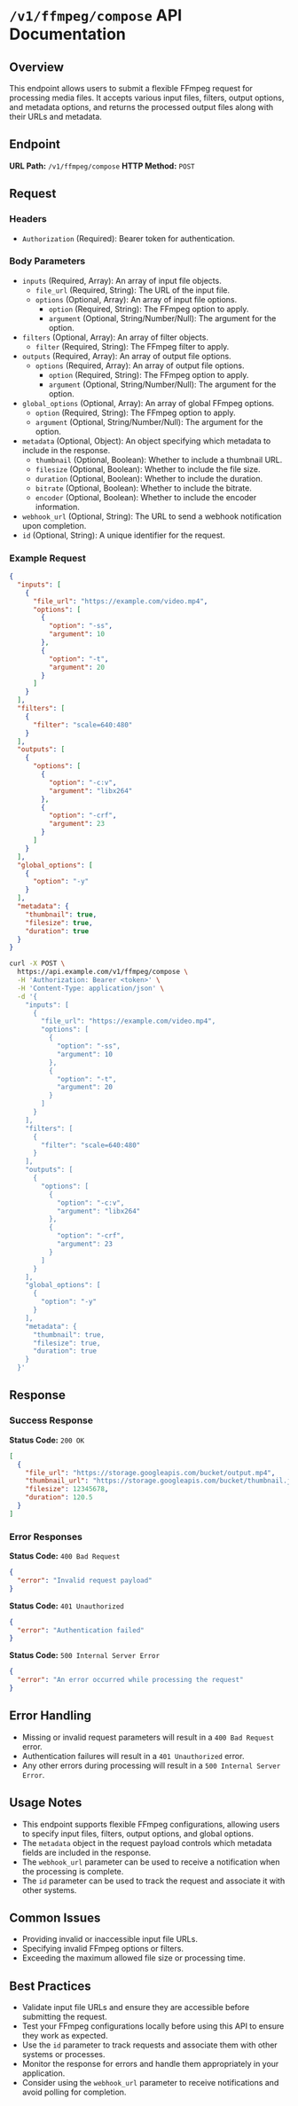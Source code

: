 # `/v1/ffmpeg/compose` API Documentation

## Overview
This endpoint allows users to submit a flexible FFmpeg request for processing media files. It accepts various input files, filters, output options, and metadata options, and returns the processed output files along with their URLs and metadata.

## Endpoint
**URL Path:** `/v1/ffmpeg/compose`
**HTTP Method:** `POST`

## Request

### Headers
- `Authorization` (Required): Bearer token for authentication.

### Body Parameters
- `inputs` (Required, Array): An array of input file objects.
  - `file_url` (Required, String): The URL of the input file.
  - `options` (Optional, Array): An array of input file options.
    - `option` (Required, String): The FFmpeg option to apply.
    - `argument` (Optional, String/Number/Null): The argument for the option.
- `filters` (Optional, Array): An array of filter objects.
  - `filter` (Required, String): The FFmpeg filter to apply.
- `outputs` (Required, Array): An array of output file options.
  - `options` (Required, Array): An array of output file options.
    - `option` (Required, String): The FFmpeg option to apply.
    - `argument` (Optional, String/Number/Null): The argument for the option.
- `global_options` (Optional, Array): An array of global FFmpeg options.
  - `option` (Required, String): The FFmpeg option to apply.
  - `argument` (Optional, String/Number/Null): The argument for the option.
- `metadata` (Optional, Object): An object specifying which metadata to include in the response.
  - `thumbnail` (Optional, Boolean): Whether to include a thumbnail URL.
  - `filesize` (Optional, Boolean): Whether to include the file size.
  - `duration` (Optional, Boolean): Whether to include the duration.
  - `bitrate` (Optional, Boolean): Whether to include the bitrate.
  - `encoder` (Optional, Boolean): Whether to include the encoder information.
- `webhook_url` (Optional, String): The URL to send a webhook notification upon completion.
- `id` (Optional, String): A unique identifier for the request.

### Example Request

```json
{
  "inputs": [
    {
      "file_url": "https://example.com/video.mp4",
      "options": [
        {
          "option": "-ss",
          "argument": 10
        },
        {
          "option": "-t",
          "argument": 20
        }
      ]
    }
  ],
  "filters": [
    {
      "filter": "scale=640:480"
    }
  ],
  "outputs": [
    {
      "options": [
        {
          "option": "-c:v",
          "argument": "libx264"
        },
        {
          "option": "-crf",
          "argument": 23
        }
      ]
    }
  ],
  "global_options": [
    {
      "option": "-y"
    }
  ],
  "metadata": {
    "thumbnail": true,
    "filesize": true,
    "duration": true
  }
}
```

```bash
curl -X POST \
  https://api.example.com/v1/ffmpeg/compose \
  -H 'Authorization: Bearer <token>' \
  -H 'Content-Type: application/json' \
  -d '{
    "inputs": [
      {
        "file_url": "https://example.com/video.mp4",
        "options": [
          {
            "option": "-ss",
            "argument": 10
          },
          {
            "option": "-t",
            "argument": 20
          }
        ]
      }
    ],
    "filters": [
      {
        "filter": "scale=640:480"
      }
    ],
    "outputs": [
      {
        "options": [
          {
            "option": "-c:v",
            "argument": "libx264"
          },
          {
            "option": "-crf",
            "argument": 23
          }
        ]
      }
    ],
    "global_options": [
      {
        "option": "-y"
      }
    ],
    "metadata": {
      "thumbnail": true,
      "filesize": true,
      "duration": true
    }
  }'
```

## Response

### Success Response
**Status Code:** `200 OK`

```json
[
  {
    "file_url": "https://storage.googleapis.com/bucket/output.mp4",
    "thumbnail_url": "https://storage.googleapis.com/bucket/thumbnail.jpg",
    "filesize": 12345678,
    "duration": 120.5
  }
]
```

### Error Responses
**Status Code:** `400 Bad Request`

```json
{
  "error": "Invalid request payload"
}
```

**Status Code:** `401 Unauthorized`

```json
{
  "error": "Authentication failed"
}
```

**Status Code:** `500 Internal Server Error`

```json
{
  "error": "An error occurred while processing the request"
}
```

## Error Handling
- Missing or invalid request parameters will result in a `400 Bad Request` error.
- Authentication failures will result in a `401 Unauthorized` error.
- Any other errors during processing will result in a `500 Internal Server Error`.

## Usage Notes
- This endpoint supports flexible FFmpeg configurations, allowing users to specify input files, filters, output options, and global options.
- The `metadata` object in the request payload controls which metadata fields are included in the response.
- The `webhook_url` parameter can be used to receive a notification when the processing is complete.
- The `id` parameter can be used to track the request and associate it with other systems.

## Common Issues
- Providing invalid or inaccessible input file URLs.
- Specifying invalid FFmpeg options or filters.
- Exceeding the maximum allowed file size or processing time.

## Best Practices
- Validate input file URLs and ensure they are accessible before submitting the request.
- Test your FFmpeg configurations locally before using this API to ensure they work as expected.
- Use the `id` parameter to track requests and associate them with other systems or processes.
- Monitor the response for errors and handle them appropriately in your application.
- Consider using the `webhook_url` parameter to receive notifications and avoid polling for completion.
